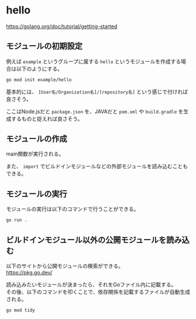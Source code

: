 # hello

https://golang.org/doc/tutorial/getting-started

## モジュールの初期設定

例えば `example` というグループに属する `hello` というモジュールを作成する場合は以下のようにする。

```.sh
go mod init example/hello
```

基本的には、 `[User名/Organization名]/[repository名]` という感じで付ければ良さそう。

ここはNode.jsだと `package.json` を、JAVAだと `pom.xml` や `build.gradle` を生成するものと捉えれば良さそう。

## モジュールの作成

main関数が実行される。

また、 `import` でビルドインモジュールなどの外部モジュールを読み込むこともできる。

## モジュールの実行

モジュールの実行は以下のコマンドで行うことができる。

```.sh
go run .
```

## ビルドインモジュール以外の公開モジュールを読み込む

以下のサイトから公開モジュールの検索ができる。  
https://pkg.go.dev/

読み込みたいモジュールが決まったら、それをGoファイル内に記載する。  
その後、以下のコマンドを叩くことで、依存関係を記載するファイルが自動生成される。

```.sh
go mod tidy
```
